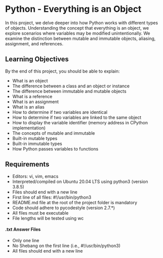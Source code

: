 # Python - Everything is an Object

In this project, we delve deeper into how Python works with different types of objects. Understanding the concept that everything is an object, we explore scenarios where variables may be modified unintentionally. We examine the distinction between mutable and immutable objects, aliasing, assignment, and references.

## Learning Objectives
By the end of this project, you should be able to explain:

+ What is an object
+ The difference between a class and an object or instance
+ The difference between immutable and mutable objects
+ What is a reference
+ What is an assignment
+ What is an alias
+ How to determine if two variables are identical
+ How to determine if two variables are linked to the same object
+ How to display the variable identifier (memory address in CPython implementation)
+ The concepts of mutable and immutable
+ Built-in mutable types
+ Built-in immutable types
+ How Python passes variables to functions

## Requirements
* Editors: vi, vim, emacs
* Interpreted/compiled on Ubuntu 20.04 LTS using python3 (version 3.8.5)
* Files should end with a new line
* First line of all files: #!/usr/bin/python3
* README.md file at the root of the project folder is mandatory
* Code should adhere to pycodestyle (version 2.7.*)
* All files must be executable
* File lengths will be tested using wc
#### .txt Answer Files
* Only one line
* No Shebang on the first line (i.e., #!/usr/bin/python3)
* All files should end with a new line